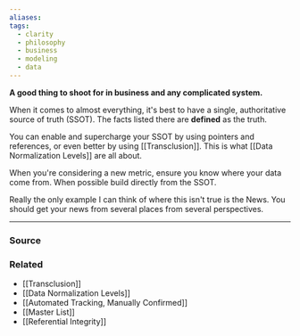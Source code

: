 ```yaml
---
aliases: 
tags:
  - clarity
  - philosophy
  - business
  - modeling
  - data
---
```

**A good thing to shoot for in business and any complicated system.**

When it comes to almost everything, it's best to have a single, authoritative source of truth (SSOT). The facts listed there are **defined** as the truth.

You can enable and supercharge your SSOT by using pointers and references, or even better by using [[Transclusion]]. This is what [[Data Normalization Levels]] are all about.

When you're considering a new metric, ensure you know where your data come from. When possible build directly from the SSOT.

Really the only example I can think of where this isn't true is the News. You should get your news from several places from several perspectives.

---

### Source


### Related
- [[Transclusion]] 
- [[Data Normalization Levels]] 
- [[Automated Tracking, Manually Confirmed]] 
- [[Master List]]
- [[Referential Integrity]]